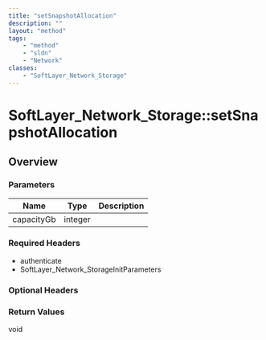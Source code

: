 ```yaml
---
title: "setSnapshotAllocation"
description: ""
layout: "method"
tags:
    - "method"
    - "sldn"
    - "Network"
classes:
    - "SoftLayer_Network_Storage"
---
```

# SoftLayer_Network_Storage::setSnapshotAllocation
## Overview 


### Parameters 
|Name | Type | Description |
| --- | --- | --- |
|capacityGb| integer| |


### Required Headers
* authenticate
* SoftLayer_Network_StorageInitParameters

### Optional Headers

### Return Values
void

